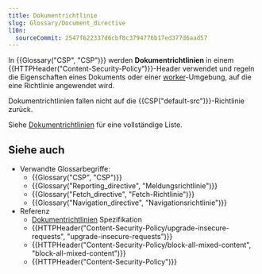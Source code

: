 ```yaml
---
title: Dokumentrichtlinie
slug: Glossary/Document_directive
l10n:
  sourceCommit: 2547f622337d6cbf8c3794776b17ed377d6aad57
---
```


In {{Glossary("CSP", "CSP")}} werden **Dokumentrichtlinien** in einem {{HTTPHeader("Content-Security-Policy")}}-Header verwendet und regeln die Eigenschaften eines Dokuments oder einer [worker](/de/docs/Web/API/Web_Workers_API)-Umgebung, auf die eine Richtlinie angewendet wird.

Dokumentrichtlinien fallen nicht auf die {{CSP("default-src")}}-Richtlinie zurück.

Siehe [Dokumentrichtlinien](/de/docs/Web/HTTP/Reference/Headers/Content-Security-Policy#document_directives) für eine vollständige Liste.

## Siehe auch

- Verwandte Glossarbegriffe:
  - {{Glossary("CSP", "CSP")}}
  - {{Glossary("Reporting_directive", "Meldungsrichtlinie")}}
  - {{Glossary("Fetch_directive", "Fetch-Richtlinie")}}
  - {{Glossary("Navigation_directive", "Navigationsrichtlinie")}}
- Referenz
  - [Dokumentrichtlinien](https://w3c.github.io/webappsec-csp/#directives-document) Spezifikation
  - {{HTTPHeader("Content-Security-Policy/upgrade-insecure-requests", "upgrade-insecure-requests")}}
  - {{HTTPHeader("Content-Security-Policy/block-all-mixed-content", "block-all-mixed-content")}}
  - {{HTTPHeader("Content-Security-Policy")}}
